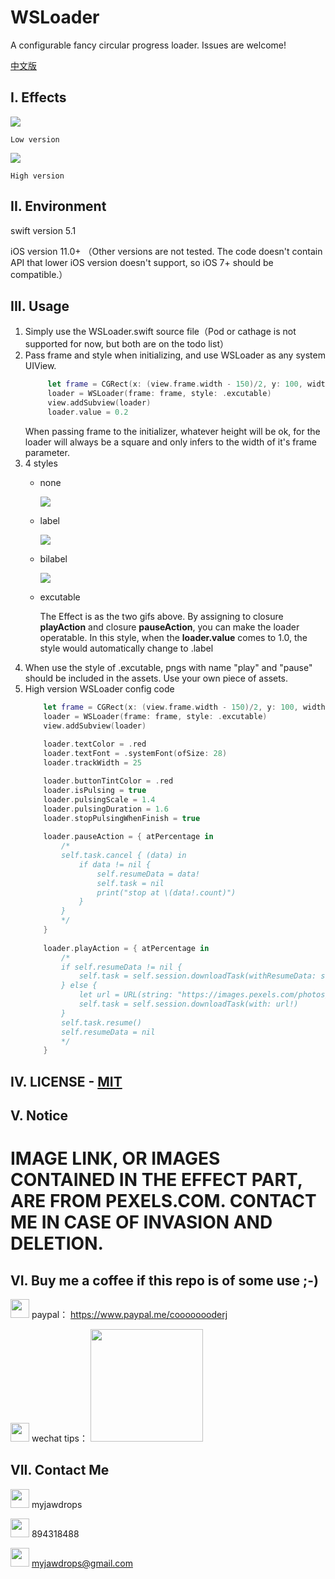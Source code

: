 # WSLoader

A configurable fancy circular progress loader. Issues are welcome!

[中文版](https://github.com/CoooooooderJ/WSLoader/blob/master/README.md)


## I. Effects

![](resource4readme/1569441940366065.gif)

```Low version```


![](resource4readme/1569441940198703.gif)

```High version```





## II. Environment
swift version 5.1

iOS version 11.0+ （Other versions are not tested. The code doesn't contain API that lower iOS version doesn't support, so iOS 7+ should be compatible.）




## III. Usage
1. Simply use the WSLoader.swift source file（Pod or cathage is not supported for now, but both are on the todo list）
2. Pass frame and style when initializing, and use WSLoader as any system UIView.
   ```swift
        let frame = CGRect(x: (view.frame.width - 150)/2, y: 100, width: 150, height: 150)
        loader = WSLoader(frame: frame, style: .excutable)
        view.addSubview(loader)
        loader.value = 0.2
   ```
   When passing frame to the initializer, whatever height will be ok, for the loader will always be a square and only infers to the width of it's frame parameter.
3. 4 styles
    * none
  
        ![](resource4readme/41569444870_.pic.jpg)
    * label

        ![](resource4readme/51569445260_.pic.jpg)
    * bilabel

        ![](resource4readme/61569445379_.pic.jpg)
    * excutable

        The Effect is as the two gifs above. By assigning to closure **playAction** and closure **pauseAction**, you can make the loader operatable. In this style, when the **loader.value** comes to 1.0, the style would automatically change to .label
4. When use the style of .excutable, pngs with name "play" and "pause" should be included in the assets. Use your own piece of assets.
5. High version WSLoader config code
    ```swift
        let frame = CGRect(x: (view.frame.width - 150)/2, y: 100, width: 150, height: 150)
        loader = WSLoader(frame: frame, style: .excutable)
        view.addSubview(loader)
        
        loader.textColor = .red
        loader.textFont = .systemFont(ofSize: 28)
        loader.trackWidth = 25

        loader.buttonTintColor = .red
        loader.isPulsing = true
        loader.pulsingScale = 1.4
        loader.pulsingDuration = 1.6
        loader.stopPulsingWhenFinish = true
        
        loader.pauseAction = { atPercentage in
            /*
            self.task.cancel { (data) in
                if data != nil {
                    self.resumeData = data!
                    self.task = nil
                    print("stop at \(data!.count)")
                }
            }
            */
        }
        
        loader.playAction = { atPercentage in
            /*
            if self.resumeData != nil {
                self.task = self.session.downloadTask(withResumeData: self.resumeData!)
            } else {
                let url = URL(string: "https://images.pexels.com/photos/2939337/pexels-photo-2939337.jpeg")
                self.task = self.session.downloadTask(with: url!)
            }
            self.task.resume()
            self.resumeData = nil
            */
        }
    ```

## IV. LICENSE - [MIT](LICENSE)


## V. Notice
# IMAGE LINK, OR IMAGES CONTAINED IN THE EFFECT PART, ARE FROM PEXELS.COM. CONTACT ME IN CASE OF INVASION AND DELETION. 




## VI. Buy me a coffee if this repo is of some use ;-)
<img src="resource4readme/paypal.png" width=30 height=30> paypal： https://www.paypal.me/coooooooderj

<img src="resource4readme/wechat.png" width=30 height=30> wechat tips：   <img src="resource4readme/coffee.jpg" width=180 height=180>



## VII. Contact Me
<img src="resource4readme/wechat.png" width=30 height=30> myjawdrops

<img src="resource4readme/tencent.png" width=30 height=30> 894318488

<img src="resource4readme/gmail.png" width=30 height=30> myjawdrops@gmail.com

